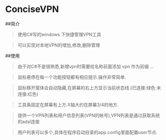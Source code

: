 # ConciseVPN

##简介

>使用C#写的windows 下快捷管理VPN工具

>可以实现对本地VPN的增加,修改,删除管理

##使用

>由于对C#不是很熟悉,新增vpn时需要给名称前面添加 vpn 作为前缀 ... 

>鼠标悬停在每一个功能按钮都有相应提示.操作非常简单.

>鼠标移开窗体会自动隐藏,在屏幕的右上方显示当前状态线.(已连接:绿色   未连接:红色)

>工具条固定在屏幕有上方.X轴大约在屏幕3/4的地方.

>提供一个VPN列表和用户信息列表(VPN的帐号),VPN列表是通过获取系统的adsl连接

>用户列表可以多个,具体在程序启动目录的app.config里面配置user节点.



